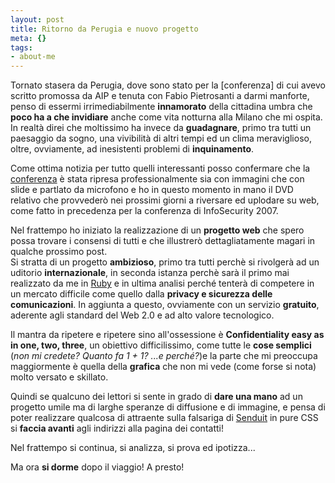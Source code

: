 ```yaml
--- 
layout: post
title: Ritorno da Perugia e nuovo progetto
meta: {}
tags: 
- about-me
---
```

Tornato stasera da Perugia, dove sono stato per la [conferenza] di cui avevo scritto promossa da AIP e tenuta con Fabio Pietrosanti a darmi manforte, penso di essermi irrimediabilmente **innamorato** della cittadina umbra che **poco ha a che invidiare** anche come vita notturna alla Milano che mi ospita.  
In realtà direi che moltissimo ha invece da **guadagnare**, primo tra tutti un paesaggio da sogno, una vivibilità di altri tempi ed un clima meraviglioso, oltre, ovviamente, ad inesistenti problemi di **inquinamento**.  
  
Come ottima notizia per tutto quelli interessanti posso confermare che la [conferenza](http://www.lastknight.com/2007/04/27/sabato-28-aprile-ad-orvieto-si-parla-di-privacy/) è stata ripresa professionalmente sia con immagini che con slide e partlato da microfono e ho in questo momento in mano il DVD relativo che provvederò nei prossimi giorni a riversare ed uplodare su web, come fatto in precedenza per la conferenza di InfoSecurity 2007.  
  
Nel frattempo ho iniziato la realizzazione di un **progetto web** che spero possa trovare i consensi di tutti e che illustrerò dettagliatamente magari in qualche prossimo post.  
Si stratta di un progetto **ambizioso**, primo tra tutti perchè si rivolgerà ad un uditorio **internazionale**, in seconda istanza perchè sarà il primo mai realizzato da me in [Ruby](http://www.ruby.org) e in ultima analisi perché tenterà di competere in un mercato difficile come quello dalla **privacy e sicurezza delle comunicazioni**. In aggiunta a questo, ovviamente con un servizio **gratuito**, aderente agli standard del Web 2.0 e ad alto valore tecnologico.  
  
Il mantra da ripetere e ripetere sino all'ossessione è **Confidentiality easy as in one, two, three**, un obiettivo difficilissimo, come tutte le **cose semplici** (*non mi credete? Quanto fa 1 + 1? ...e perché?*)e la parte che mi preoccupa maggiormente è quella della **grafica** che non mi vede (come forse si nota) molto versato e skillato.  
  
Quindi se qualcuno dei lettori si sente in grado  di **dare una mano** ad un progetto umile ma di larghe speranze di diffusione e di immagine, e pensa di poter realizzare qualcosa di attraente sulla falsariga di [Senduit](http://www.senduit.com) in pure CSS si **faccia avanti** agli indirizzi alla pagina dei contatti!  
  
Nel frattempo si continua, si analizza, si prova ed ipotizza...  
  
Ma ora **si dorme** dopo il viaggio! A presto! 
